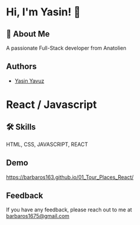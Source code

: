 
# Hi, I'm Yasin! 👋


## 🚀 About Me
A passionate Full-Stack developer from Anatolien


## Authors
- [Yasin Yavuz](https://github.com/barbaros163)


# React / Javascript

## 🛠 Skills
HTML, CSS, JAVASCRIPT, REACT


## Demo
https://barbaros163.github.io/01_Tour_Places_React/
## Feedback

If you have any feedback, please reach out to me at barbaros1675@gmail.com

